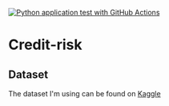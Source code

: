 [![Python application test with GitHub Actions](https://github.com/JoseLuiz432/Credit-risk/actions/workflows/main.yml/badge.svg)](https://github.com/JoseLuiz432/Credit-risk/actions/workflows/main.yml)

# Credit-risk


## Dataset 

The dataset I'm using can be found on [Kaggle](https://www.kaggle.com/laotse/credit-risk-dataset)

